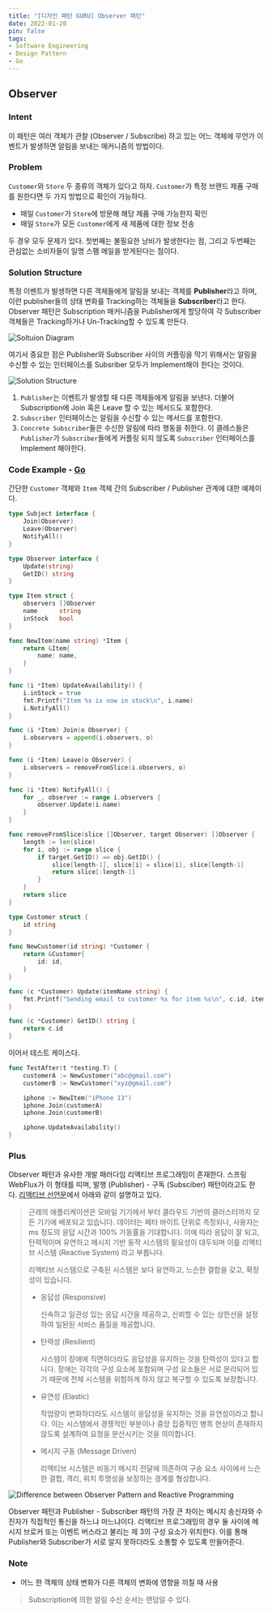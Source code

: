 ```yaml
---
title: "[디자인 패턴 GURU] Observer 패턴"
date: 2022-01-20
pin: false
tags:
- Software Engineering
- Design Pattern
- Go
---
```


## Observer

### Intent

이 패턴은 여러 객체가 관찰 (Observer / Subscribe) 하고 있는 어느 객체에 무언가 이벤트가 발생하면 알림을 보내는 매커니즘의 방법이다.

### Problem

`Customer`와 `Store` 두 종류의 객체가 있다고 하자. `Customer`가 특정 브랜드 제품 구매를 원한다면 두 가지 방법으로 확인이 가능하다.

- 매일 `Customer`가 `Store`에 방문해 해당 제품 구매 가능한지 확인
- 매일 `Store`가 모든 `Customer`에게 새 제품에 대한 정보 전송

두 경우 모두 문제가 있다. 첫번째는 불필요한 낭비가 발생한다는 점, 그리고 두번째는 관심없는 소비자들이 일명 스팸 메일을 받게된다는 점이다.

### Solution Structure

특정 이벤트가 발생하면 다른 객체들에게 알림을 보내는 객체를 **Publisher**라고 하며, 이런 publisher들의 상태 변화를 Tracking하는 객체들을 **Subscriber**라고 한다. Observer 패턴은 Subscription 매커니즘을 Publisher에게 할당하여 각 Subscriber 객체들은 Tracking하거나 Un-Tracking할 수 있도록 만든다.

![Soltuion Diagram[^1]](images/observer-solution2-en.png)

여기서 중요한 점은 Publisher와 Subscriber 사이의 커플링을 막기 위해서는 알림을 수신할 수 있는 인터페이스를 Subsriber 모두가 Implement해야 한다는 것이다.

![Solution Structure[^1]](images/observer-structure.png)

1. `Publisher`는 이벤트가 발생할 때 다른 객체들에게 알림을 보낸다. 더불어 Subscription에 Join 혹은 Leave 할 수 있는 메서드도 포함한다.
2. `Subscriber` 인터페이스는 알림을 수신할 수 있는 메서드를 포함한다.
3. `Concrete Subscriber`들은 수신한 알림에 따라 행동을 취한다. 이 클래스들은 `Publisher`가 `Subscriber`들에게 커플링 되지 않도록 `Subscriber` 인터페이스를 Implement 해야한다.

### Code Example - [Go](https://github.com/joonparkhere/records/tree/main/design-pattern/project/hello-behavioral-pattern/observer)

간단한 `Customer` 객체와 `Item` 객체 간의 Subscriber / Publisher 관계에 대한 예제이다.

```go
type Subject interface {
	Join(Observer)
	Leave(Observer)
	NotifyAll()
}
```

```go
type Observer interface {
	Update(string)
	GetID() string
}
```

```go
type Item struct {
	observers []Observer
	name      string
	inStock   bool
}

func NewItem(name string) *Item {
	return &Item{
		name: name,
	}
}

func (i *Item) UpdateAvailability() {
	i.inStock = true
	fmt.Printf("Item %s is now in stock\n", i.name)
	i.NotifyAll()
}

func (i *Item) Join(o Observer) {
	i.observers = append(i.observers, o)
}

func (i *Item) Leave(o Observer) {
	i.observers = removeFromSlice(i.observers, o)
}

func (i *Item) NotifyAll() {
	for _, observer := range i.observers {
		observer.Update(i.name)
	}
}

func removeFromSlice(slice []Observer, target Observer) []Observer {
	length := len(slice)
	for i, obj := range slice {
		if target.GetID() == obj.GetID() {
			slice[length-1], slice[i] = slice[i], slice[length-1]
			return slice[:length-1]
		}
	}
	return slice
}
```

```go
type Customer struct {
	id string
}

func NewCustomer(id string) *Customer {
	return &Customer{
		id: id,
	}
}

func (c *Customer) Update(itemName string) {
	fmt.Printf("Sending email to customer %s for item %s\n", c.id, itemName)
}

func (c *Customer) GetID() string {
	return c.id
}
```

이어서 테스트 케이스다.

```go
func TestAfter(t *testing.T) {
	customerA := NewCustomer("abc@gmail.com")
	customerB := NewCustomer("xyz@gmail.com")

	iphone := NewItem("iPhone 13")
	iphone.Join(customerA)
	iphone.Join(customerB)

	iphone.UpdateAvailability()
}
```

### Plus

Observer 패턴과 유사한 개발 패러다임 리액티브 프로그래밍이 존재한다. 스프링 WebFlux가 이 형태를 띠며, 발행 (Publisher) - 구독 (Subsciber) 패턴이라고도 한다. [리액티브 선언문](https://www.reactivemanifesto.org/ko)에서 아래와 같이 설명하고 있다.

> 근래의 애플리케이션은 모바일 기기에서 부터 클라우드 기반의 클러스터까지 모든 기기에 배포되고 있습니다. 데이터는 페타 바이트 단위로 측정되나, 사용자는 ms 정도의 응답 시간과 100% 가동률을 기대합니다. 이에 따라 응답이 잘 되고, 탄력적이며 유연하고 메시지 기반 동작 시스템의 필요성이 대두되며 이를 리액티브 시스템 (Reactive System) 라고 부릅니다.
>
> 리액티브 시스템으로 구축된 시스템은 보다 유연하고, 느슨한 결합을 갖고, 확장성이 있습니다.
>
> - 응답성 (Responsive)
>
>   신속하고 일관성 있는 응답 시간을 제공하고, 신뢰할 수 있는 상한선을 설정하여 일돤된 서비스 품질을 제공합니다.
>
> - 탄력성 (Resilient)
>
>   시스템이 장애에 직면하더라도 응답성을 유지하는 것을 탄력성이 있다고 합니다. 장애는 각각의 구성 요소에 포함되며 구성 요소들은 서로 분리되어 있기 때문에 전체 시스템을 위험하게 하지 않고 복구할 수 있도록 보장합니다.
>
> - 유연성 (Elastic)
>
>   작업량이 변화하더라도 시스템이 응답성을 유지하는 것을 유연성이라고 합니다. 이는 시스템에서 경쟁적인 부분이나 중앙 집중적인 병목 현상이 존재하지 않도록 설계하여 요청을 분산시키는 것을 의미합니다.
>
> - 메시지 구동 (Message Driven)
>
>   리액티브 시스템은 비동기 메시지 전달에 의존하여 구송 요소 사이에서 느슨한 결합, 격리, 위치 투명성을 보장하는 경계를 형성합니다.

![Difference between Observer Pattern and Reactive Programming[^2]](images/observer-difference-with-reactive-programming.png)

Observer 패턴과 Publisher - Subscriber 패턴의 가장 큰 차이는 메시지 송신자와 수진자가 직접적인 통신을 하느냐 마느냐이다. 리액티브 프로그래밍의 경우 둘 사이에 메시지 브로커 또는 이벤트 버스라고 불리는 제 3의 구성 요소가 위치한다. 이를 통해 Publisher와 Subscriber가 서로 알지 못하더라도 소통할 수 있도록 만들어준다.

### Note

- 어느 한 객체의 상태 변화가 다른 객체의 변화에 영향을 끼칠 때 사용

> Subscription에 의한 알림 수신 순서는 랜덤일 수 있다.

[^1]: [Observer Origin](https://refactoring.guru/design-patterns/observer)
[^2]: [zorba91 Tistory Posting](https://zorba91.tistory.com/291)